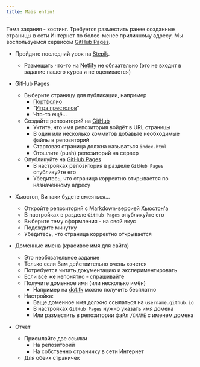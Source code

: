 ```yaml
---
title: Mais enfin!
---
```

Тема задания - хостинг.
Требуется разместить ранее созданные страницы
в сети Интернет по более-менее приличному адресу.
Мы воспользуемся сервисом
[GitHub Pages].

- Пройдите последний урок на [Stepik].
  + Размещать что-то на [Netlify] не обязательно
  (это не входит в задание нашего курса и не оценивается)

- GitHub Pages
  + Выберите страницу для публикации, например
    * [Портфолио](08.html)
    * "[Игра престолов](03.html)"
    * Что-то ещё...
  + Создайте репозиторий на [GitHub]
    * Учтите, что имя репозитория войдёт в URL страницы
    * В один или несколько коммитов добавьте необходимые файлы в репозиторий
    * Стартовая страница должна называться `index.html`
    * Отошлите (push) репозиторий на сервер
  + Опубликуйте на [GitHub Pages]
    * В настройках репозитория в разделе `GitHub Pages` опубликуйте его
    * Убедитесь, что страница корректно открывается по назначенному адресу

- Хьюстон, Ви таки будете смеяться...
  + Откройте репозиторий с Markdown-версией [Хьюстон](10.html)'а
  + В настройках в разделе `GitHub Pages` опубликуйте его
  + Выберите тему оформления - на свой вкус
  + Подождите минутку
  + Убедитесь, что страница корректно открывается

- Доменные имена (красивое имя для сайта)
  + Это необязательное задание
  + Только если Вам действительно очень хочется
  + Потребуется читать документацию и экспериментировать
  + Если всё же непонятно - спрашивайте
  + Получите доменное имя (или несколько имён)
    * Например на [dot.tk] можно получить бесплатно
  + Настройка:
    * Ваще доменное имя должно ссылаться на `username.github.io`
    * В настройках `GitHub Pages` нужно указать имя домена
    * Или разместить в репозитории файл `/CNAME` с именем домена

- Отчёт
  + Присылайте две ссылки
    * На репозиторий
    * На собственно страничку в сети Интернет
  + Для обеих страничек


[GitHub]: https://github.com/
[GitHub Pages]: https://pages.github.com/
[Stepik]: https://stepik.org/course/38218/
[Netlify]: https://app.netlify.com/
[dot.tk]: http://www.dot.tk/
